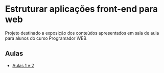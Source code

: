 
# Estruturar aplicações front-end para web	

Projeto destinado a exposição dos conteúdos apresentados em sala de aula para alunos do curso Programador WEB.

## Aulas

- [Aulas 1 e 2](https://github.com/fabriciojuniors/aulas/tree/main/Aula%201%20e%202)